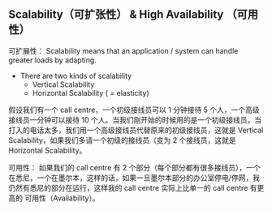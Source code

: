 ## Scalability（可扩张性） & High Availability （可用性）

可扩展性：
Scalability means that an application / system can handle greater loads by adapting.

- There are two kinds of scalability
  - Vertical Scalability
  - Horizontal Scalability ( = elasticity)

假设我们有一个 call centre，一个初级接线员可以 1 分钟接待 5 个人，一个高级接线员一分钟可以接待 10 个人。当我们刚开始的时候用的是一个初级接线员，当打入的电话太多，我们用一个高级接线员代替原来的初级接线员，这就是 Vertical Scalability，如果我们多请一个初级的接线员（变为 2 个接线员，这就是 Horizontal Scalability。

可用性：
如果我们的 call centre 有 2 个部分（每个部分都有很多接线员），一个在悉尼，一个在墨尔本，这样的话，如果一旦墨尔本部分的办公室停电/停网，我仍然有悉尼的部分在运行，这样我的 call centre 实际上比单一的 call centre 有更高的 可用性（Availability）。
